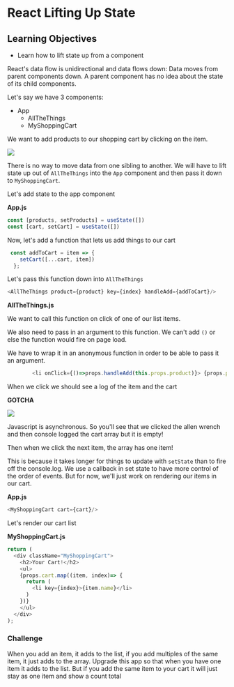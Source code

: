 # React Lifting Up State

## Learning Objectives
 - Learn how to lift state up from a component

React's data flow is unidirectional and data flows down: Data moves from parent components down. A parent component has no idea about the state of its child components.

Let's say we have 3 components:
- App
  - AllTheThings
  - MyShoppingCart


We want to add products to our shopping cart by clicking on the item.

![](https://i.imgur.com/puNbtso.png)


There is no way to move data from one sibling to another. We will have to lift state up out of `AllTheThings` into the `App` component and then pass it down to `MyShoppingCart`.

Let's add state to the app component

**App.js**

```js
const [products, setProducts] = useState([])
const [cart, setCart] = useState([])
```
Now, let's add a function that lets us add things to our cart

```js
 const addToCart = item => {
    setCart([...cart, item])
  };
```

Let's pass this function down into `AllTheThings`

```js
<AllTheThings product={product} key={index} handleAdd={addToCart}/>
```


**AllTheThings.js**

We want to call this function on click of one of our list items.

We also need to pass in an argument to this function. We can't add `()` or else the function would fire on page load.

We have to wrap it in an anonymous function in order to be able to pass it an argument.

```js
        <li onClick={()=>props.handleAdd(this.props.product)}> {props.product.name} {props.product.price}</li>
```

When we click we should see a log of the item and the cart

**GOTCHA**

![](https://i.imgur.com/JBcuwp0.png)

Javascript is asynchronous. So you'll see that we clicked the allen wrench and then console logged the cart array but it is empty!

Then when we click the next item, the array has one item!

This is because it takes longer for things to update with `setState` than to fire off the console.log. We use a callback in set state to have more control of the order of events. But for now, we'll just work on rendering our items in our cart.

**App.js**

```js
<MyShoppingCart cart={cart}/>
```

Let's render our cart list

**MyShoppingCart.js**

```js
return (
  <div className="MyShoppingCart">
    <h2>Your Cart!</h2>
    <ul>
    {props.cart.map((item, index)=> {
      return (
        <li key={index}>{item.name}</li>
      )
    })}
    </ul>
  </div>
);
```

### Challenge

When you add an item, it adds to the list, if you add multiples of the same item, it just adds to the array. Upgrade this app so that when you have one item it adds to the list. But if you add the same item to your cart it will just stay as one item and show a count total
